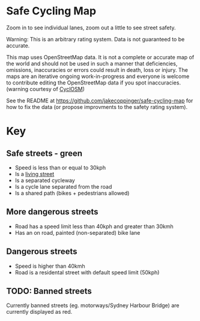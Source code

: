 Safe Cycling Map
================
Zoom in to see individual lanes, zoom out a little to see street safety.

Warning: This is an arbitrary rating system. Data is not guaranteed to be accurate.

This map uses OpenStreetMap data. It is not a complete or accurate map of the world and should not
be used in such a manner that deficiencies, omissions, inaccuracies or errors could result in death,
loss or injury. The maps are an iterative ongoing work-in-progress and everyone is welcome to
contribute editing the OpenStreetMap data if you spot inaccuracies. (warning courtesy of [CyclOSM](https://www.cyclosm.org/))

See the README at https://github.com/jakecoppinger/safe-cycling-map for how to fix the data (or
propose improvments to the safety rating system).

# Key
## Safe streets - green
- Speed is less than or equal to 30kph
- Is a [living street](https://wiki.openstreetmap.org/wiki/Tag:highway%3Dliving_street)
- Is a separated cycleway
- Is a cycle lane separated from the road
- Is a shared path (bikes + pedestrians allowed)

## More dangerous streets
- Road has a speed limit less than 40kph and greater than 30kmh
- Has an on road, painted (non-separated) bike lane

## Dangerous streets
- Speed is higher than 40kmh
- Road is a residental street with default speed limit (50kph)

## TODO: Banned streets
Currently banned streets (eg. motorways/Sydney Harbour Bridge) are currently displayed as red.